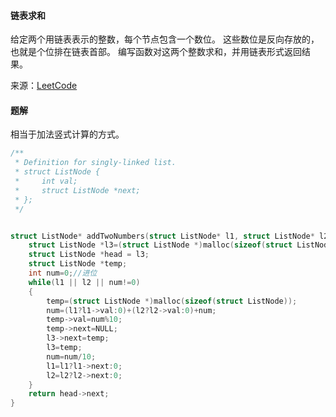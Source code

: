 #### 链表求和

给定两个用链表表示的整数，每个节点包含一个数位。
这些数位是反向存放的，也就是个位排在链表首部。
编写函数对这两个整数求和，并用链表形式返回结果。

来源：[LeetCode](https://leetcode-cn.com/problems/sum-lists-lcci/)

#### 题解

相当于加法竖式计算的方式。

````C
/**
 * Definition for singly-linked list.
 * struct ListNode {
 *     int val;
 *     struct ListNode *next;
 * };
 */


struct ListNode* addTwoNumbers(struct ListNode* l1, struct ListNode* l2){
    struct ListNode *l3=(struct ListNode *)malloc(sizeof(struct ListNode));
    struct ListNode *head = l3;
    struct ListNode *temp;
    int num=0;//进位
    while(l1 || l2 || num!=0)
    {
        temp=(struct ListNode *)malloc(sizeof(struct ListNode));
        num=(l1?l1->val:0)+(l2?l2->val:0)+num;
        temp->val=num%10;
        temp->next=NULL;
        l3->next=temp;
        l3=temp;
        num=num/10;
        l1=l1?l1->next:0;
        l2=l2?l2->next:0;
    }
    return head->next;
}
````
